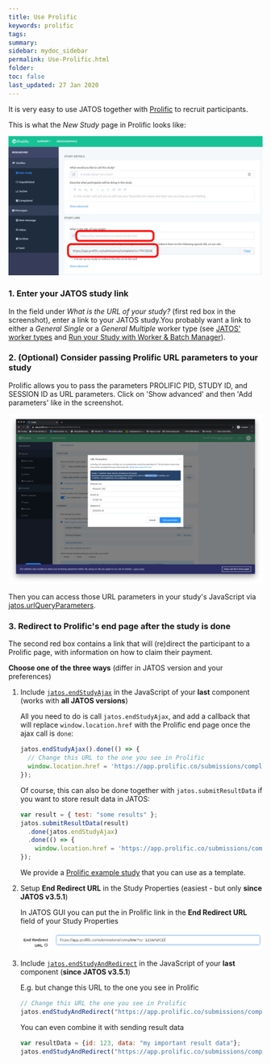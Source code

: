 ```yaml
---
title: Use Prolific 
keywords: prolific
tags:
summary:
sidebar: mydoc_sidebar
permalink: Use-Prolific.html
folder:
toc: false
last_updated: 27 Jan 2020
---
```


It is very easy to use JATOS together with [Prolific](https://www.prolific.co/) to recruit participants. 

This is what the _New Study_ page in Prolific looks like:

![Prolific screenshot](images/Screenshot_Prolific_create_study.png)


### 1. Enter your JATOS study link

In the field under _What is the URL of your study?_ (first red box in the screenshot), enter a link to your JATOS study.You probably want a link to either a _General Single_ or a _General Multiple_ worker type (see [JATOS' worker types](Worker-Types.html) and [Run your Study with Worker & Batch Manager](Run-your-Study-with-Worker-and-Batch-Manager.html)).


### 2. (Optional) Consider passing Prolific URL parameters to your study

Prolific allows you to pass the parameters PROLIFIC PID, STUDY ID, and SESSION ID as URL parameters. Click on 'Show advanced' and then 'Add parameters' like in the screenshot.

![Prolific screenshot](images/Screenshot_Prolific_query_parameter.png)

Then you can access those URL parameters in your study's JavaScript via [jatos.urlQueryParameters](jatos.js-Reference.html#original-url-query-parameters).


### 3. Redirect to Prolific's end page after the study is done

The second red box contains a link that will (re)direct the participant to a Prolific page, with information on how to claim their payment.

**Choose one of the three ways** (differ in JATOS version and your preferences)

1. Include [`jatos.endStudyAjax`](jatos.js-Reference.html#jatosendstudyajax) in the JavaScript of your **last** component (works with **all JATOS versions**)

   All you need to do is call `jatos.endStudyAjax`, and add a callback that will replace `window.location.href` with the Prolific end page once the ajax call is `done`:
   
   ```JavaScript
   jatos.endStudyAjax().done(() => {
     // Change this URL to the one you see in Prolific
     window.location.href = 'https://app.prolific.co/submissions/complete?cc=1234ABCD'
   });
   ```

   Of course, this can also be done together with `jatos.submitResultData` if you want to store result data in JATOS:

   ```JavaScript
   var result = { test: "some results" };
   jatos.submitResultData(result)
     .done(jatos.endStudyAjax)
     .done(() => {
       window.location.href = 'https://app.prolific.co/submissions/complete?cc=1234ABCD'
   });
   ```

   We provide a [Prolific example study](https://github.com/JATOS/JATOS_examples/raw/master/examples/prolific_example.zip) that you can use as a template.

1. Setup **End Redirect URL** in the Study Properties (easiest - but only **since JATOS v3.5.1**)

   In JATOS GUI you can put the in Prolific link in the **End Redirect URL** field of your Study Properties

   ![screenshot](images/Screenshot_end-redirect-url.png)

1. Include [`jatos.endStudyAndRedirect`](jatos.js-Reference.html#jatosendstudyandredirect) in the JavaScript of your **last** component (**since JATOS v3.5.1**)

   E.g. but change this URL to the one you see in Prolific

   ```javascript
   // Change this URL the one you see in Prolific
   jatos.endStudyAndRedirect("https://app.prolific.co/submissions/complete?cc=1234ABCD");
   ```

   You can even combine it with sending result data

   ```javascript
   var resultData = {id: 123, data: "my important result data"};
   jatos.endStudyAndRedirect("https://app.prolific.co/submissions/complete?cc=1234ABCD", resultData);
   ```    


